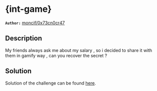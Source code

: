 # {int-game}

**`Author:`** [moncif/0x73cn0cr47](https://github.com/T3chn0cr4t)

## Description

My friends always ask me about my salary , so i decided to share it with them in gamify way , can you recover the secret ?

## Solution

Solution of the challenge can be found [here](solution/).
